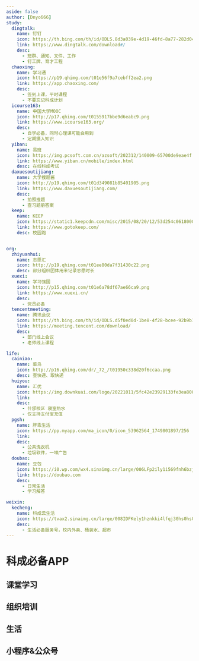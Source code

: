 ```yaml
---
aside: false
author: [Dnyo666]
study:
  dingtalk:
    name: 钉钉
    icon: https://th.bing.com/th/id/ODLS.8d3a039e-4d19-46fd-8a77-282d04e98582?w=32&h=32&qlt=90&pcl=fffffa&o=6&pid=1.2
    link: https://www.dingtalk.com/download#/
    desc:
      - 班群、通知、文件、工作
      - 钉工牌、育才工程
  chaoxing:
    name: 学习通
    icon: https://p19.qhimg.com/t01e56f9a7cebff2ea2.png
    link: https://app.chaoxing.com/
    desc:
      - 签到上课，平时课程
      - 不要忘记科成计划
  icourse163:
    name: 中国大学MOOC
    icon: http://p17.qhimg.com/t0155917bbe9d6eabc9.png
    link: https://www.icourse163.org/
    desc:
      - 自学必备，同时心理课可能会用到
      - 定期摄入知识
  yiban:
    name: 易班
    icon: https://img.pcsoft.com.cn/azsoft/202312/140009-65700de9eae4f.jpg
    link: https://www.yiban.cn/mobile/index.html
    desc: 在线科成考试
  daxuesoutijiang:
    name: 大学搜题酱
    icon: http://p19.qhimg.com/t01d349081b85401905.png
    link: https://www.daxuesoutijiang.com/
    desc:
      - 拍照搜题
      - 查习题册答案
  keep:
    name: KEEP
    icon: https://static1.keepcdn.com/misc/2015/08/20/12/53d254c061800000.png
    link: https://www.gotokeep.com/
    desc: 校园跑


org:
  zhiyuanhui:
    name: 志愿汇
    icon: http://p19.qhimg.com/t01ee80da7f31430c22.png
    desc: 部分组织团体用来记录志愿时长
  xuexi:
    name: 学习强国
    icon: http://p15.qhimg.com/t01e6a78df67ae66ca9.png
    link: https://www.xuexi.cn/
    desc:
      - 党员必备
  tencentmeeting:
    name: 腾讯会议
    icon: https://th.bing.com/th/id/ODLS.d5f0ed0d-1be8-4f28-bcee-92b9b1b06727?w=32&h=32&qlt=90&pcl=fffffa&o=6&pid=1.2
    link: https://meeting.tencent.com/download/
    desc:
      - 部门线上会议
      - 老师线上课程

life:
  cainiao:
    name: 菜鸟
    icon: http://p16.qhimg.com/dr/_72_/t01950c338d20f6ccaa.png
    desc: 查快递、取快递
  huiyou:
    name: 汇优
    icon: https://img.downkuai.com/logo/20221011/5fc42e23929133fe3ea800a6f6837536.png
    link:
    desc:
      - 什邡校区 寝室热水
      - 仅支持支付宝充值
  pgsh:
    name: 胖乖生活
    icon: https://pp.myapp.com/ma_icon/0/icon_53962564_1749801897/256
    link:
    desc:
      - 公共洗衣机
      - 垃圾软件，一堆广告
  doubao:
    name: 豆包
    icon: https://i0.wp.com/wx4.sinaimg.cn/large/006LFp2ily1i569fnh6bzj30d60d6tau.jpg
    link: https://doubao.com
    desc:
      - 日常生活
      - 学习解答

weixin:
  kecheng:
    name: 科成云生活
    icon: https://tvax2.sinaimg.cn/large/008IDFKely1hznkki4lfqj30hs0hs0to.jpg
    desc:
      - 生活必备服务号，校内外卖、桶装水、超市
---
```


<script setup>
import AppList from "/.vitepress/components/AppList.vue";
</script>

# 科成必备APP

## 课堂学习

<AppList :data="$frontmatter.study" />

## 组织培训

<AppList :data="$frontmatter.org" />

## 生活

<AppList :data="$frontmatter.life" />

## 小程序&公众号

<AppList :data="$frontmatter.weixin" />
